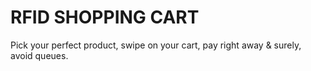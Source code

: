 # RFID SHOPPING CART
Pick your perfect product, swipe on your cart, pay right away &amp; surely, avoid queues.
